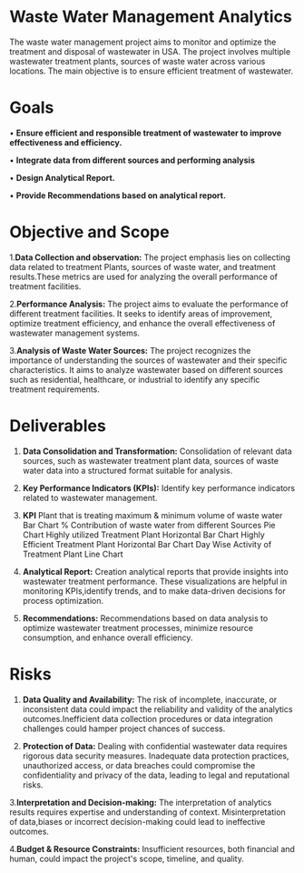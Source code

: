 # Waste Water Management Analytics

The waste water management project aims to monitor and optimize the treatment and disposal of wastewater in USA. The project involves multiple wastewater treatment plants, sources of waste water across various locations. The main objective is to ensure efficient treatment of wastewater.

# Goals

• **Ensure efficient and responsible treatment of wastewater to improve effectiveness and efficiency.**

• **Integrate data from different sources and performing analysis**

• **Design Analytical Report.**

• **Provide Recommendations based on analytical report.**

# Objective and Scope

1.**Data Collection and observation:** The project emphasis lies on collecting data related to treatment Plants, sources of waste water, and treatment results.These metrics are used for analyzing the overall performance of treatment facilities.

2.**Performance Analysis:** The project aims to evaluate the performance of different treatment facilities. It seeks to identify areas of improvement, optimize treatment efficiency, and enhance the overall effectiveness of wastewater management systems.
                            
3.**Analysis of Waste Water Sources:** The project recognizes the importance of understanding the sources of wastewater and their specific characteristics. It aims 
                                       to analyze wastewater based on different sources such as residential, healthcare, or industrial to identify any specific                                            treatment 
                                      requirements.

# Deliverables

1. **Data Consolidation and Transformation:** Consolidation of relevant data sources, such as wastewater treatment plant data, sources of waste water data into a structured format suitable for analysis.
2. **Key Performance Indicators (KPIs):** Identify key performance indicators related to wastewater management.
  
4. **KPI**
   Plant that is treating maximum & minimum volume of waste water                     Bar Chart
   % Contribution of waste water from different Sources                               Pie Chart
   Highly utilized Treatment Plant Horizontal                                         Bar Chart
   Highly Efficient Treatment Plant Horizontal                                        Bar Chart
   Day Wise Activity of Treatment Plant                                               Line Chart

5. **Analytical Report:** Creation analytical reports that provide insights into wastewater treatment performance. These visualizations are helpful in monitoring KPIs,identify trends, and to make data-driven decisions for process optimization.
   
6. **Recommendations:** Recommendations based on data analysis to optimize wastewater treatment processes, minimize resource consumption, and enhance overall efficiency.

# Risks

1. **Data Quality and Availability:** The risk of incomplete, inaccurate, or inconsistent data could impact the reliability and validity of the analytics outcomes.Inefficient data collection procedures or data integration challenges could hamper project chances of success.

2. **Protection of Data:** Dealing with confidential wastewater data requires rigorous data security measures. Inadequate data protection practices, unauthorized access, or data breaches could compromise the confidentiality and privacy of the data, leading to legal and reputational risks.

3.**Interpretation and Decision-making:** The interpretation of analytics results requires expertise and understanding of context. Misinterpretation of data,biases or incorrect decision-making could lead to ineffective outcomes. 

4.**Budget & Resource Constraints:** Insufficient resources, both financial and human, could impact the project's scope, timeline, and quality.

   
